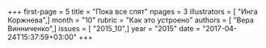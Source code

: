 +++
first-page = 5
title = "Пока все спят"
npages = 3
illustrators = [ "Инга Коржнева",]
month = "10"
rubric = "Как это устроено"
authors = [ "Вера Винниченко",]
issues = [ "2015_10",]
year = "2015"
date = "2017-04-24T15:37:59+03:00"
+++
